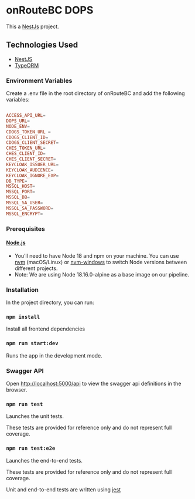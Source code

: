 #  onRouteBC DOPS

This a [NestJs](https://nestjs.com/) project. 

## Technologies Used
- [NestJS](https://nestjs.com/)
- [TypeORM](https://typeorm.io/)

### Environment Variables

Create a .env file in the root directory of onRouteBC and add the following variables:

```conf

ACCESS_API_URL=
DOPS_URL=
NODE_ENV=
CDOGS_TOKEN_URL =
CDOGS_CLIENT_ID=
CDOGS_CLIENT_SECRET=
CHES_TOKEN_URL=
CHES_CLIENT_ID=
CHES_CLIENT_SECRET=
KEYCLOAK_ISSUER_URL=
KEYCLOAK_AUDIENCE=
KEYCLOAK_IGNORE_EXP=
DB_TYPE=
MSSQL_HOST=
MSSQL_PORT=
MSSQL_DB=
MSSQL_SA_USER=
MSSQL_SA_PASSWORD=
MSSQL_ENCRYPT=

```


### Prerequisites

#### [Node.js](https://nodejs.org/en/)

- You’ll need to have Node 18 and npm on your machine. You can use [nvm](https://github.com/nvm-sh/nvm#installation) (macOS/Linux) or [nvm-windows](https://github.com/coreybutler/nvm-windows#node-version-manager-nvm-for-windows) to switch Node versions between different projects.
- Note: We are using Node 18.16.0-alpine as a base image on our pipeline.

### Installation

In the project directory, you can run:

### `npm install`

Install all frontend dependencies

### `npm rum start:dev`

Runs the app in the development mode.

### Swagger API
Open [http://localhost:5000/api](http://localhost:5000/api) to view the swagger api definitions in the browser.

### `npm run test`

Launches the unit tests.

These tests are provided for reference only and do not represent full coverage.

### `npm run test:e2e`

Launches the end-to-end tests.

These tests are provided for reference only and do not represent full coverage.

Unit and end-to-end tests are written using [jest](https://jestjs.io/)


